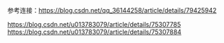 参考连接：https://blog.csdn.net/qq_36144258/article/details/79425942


https://blog.csdn.net/u013783079/article/details/75307785
https://blog.csdn.net/u013783079/article/details/75307884